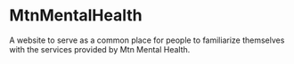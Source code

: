 # MtnMentalHealth

A website to serve as a common place for people to familiarize themselves with the services provided by Mtn Mental Health.